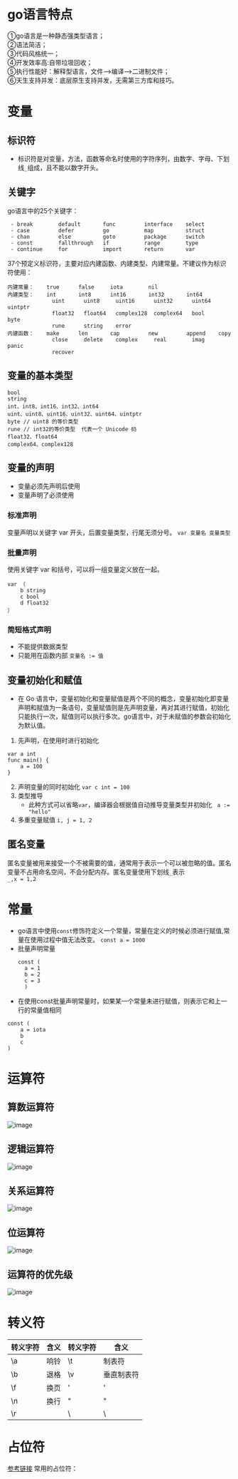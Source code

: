 # go语言特点
①go语言是一种静态强类型语言；   
②语法简洁；  
③代码风格统一；  
④开发效率高:自带垃圾回收；  
⑤执行性能好：解释型语言，文件-->编译-->二进制文件；  
⑥天生支持并发：底层原生支持并发，无需第三方库和技巧。  
# 变量

## 标识符

 - 标识符是对变量，方法，函数等命名时使用的字符序列，由数字、字母、下划线`_`组成，且不能以数字开头。
## 关键字    
go语言中的25个关键字： 


	 - break        default       func         interface    select
	 - case         defer         go           map          struct
	 - chan         else          goto         package      switch
	 - const        fallthrough   if           range        type
	 - continue     for           import       return       var
37个预定义标识符，主要对应内建函数、内建类型、内建常量。不建议作为标识符使用：

	内建常量：    true      false     iota        nil
	内建类型：    int       int8      int16       int32       int64  
                  uint      uint8     uint16      uint32      uint64   uintptr
                  float32   float64   complex128  complex64   bool      byte   
				  rune      string    error
    内建函数：    make      len       cap         new         append    copy
	              close     delete    complex     real        imag      panic       
				  recover
## 变量的基本类型  

    bool
    string
    int、int8、int16、int32、int64
    uint、uint8、uint16、uint32、uint64、uintptr
    byte // uint8 的等价类型
    rune // int32的等价类型  代表一个 Unicode 码
    float32、float64
    complex64、complex128

## 变量的声明
* 变量必须先声明后使用 
* 变量声明了必须使用  

### 标准声明  
 变量声明以关键字 var 开头，后置变量类型，行尾无须分号。 
`var 变量名 变量类型`
### 批量声明  
使用关键字 var 和括号，可以将一组变量定义放在一起。   
```
var （
	b string
	c bool
	d float32
）
```
### 简短格式声明 
*  不能提供数据类型
*   只能用在函数内部
`变量名 := 值`
## 变量初始化和赋值
* 在 Go 语言中，变量初始化和变量赋值是两个不同的概念，变量初始化即变量声明和赋值为一条语句，变量赋值则是先声明变量，再对其进行赋值，初始化只能执行一次，赋值则可以执行多次。go语言中，对于未赋值的参数会初始化为默认值。
1. 先声明，在使用时进行初始化
```
var a int
func main() {
	a = 100
}
```
2. 声明变量的同时初始化 
`var c int = 100`
3. 类型推导
	* 此种方式可以省略`var`，编译器会根据值自动推导变量类型并初始化
 ` a := "hello"`
4. 多重变量赋值
 `i, j = 1, 2`
 ## 匿名变量
 匿名变量被用来接受一个不被需要的值，通常用于表示一个可以被忽略的值。匿名变量不占用命名空间，不会分配内存。匿名变量使用下划线`_`表示  
 `_,x = 1,2`
# 常量
* go语言中使用`const`修饰符定义一个常量，常量在定义的时候必须进行赋值,常量在使用过程中值无法改变。
`const a = 1000`
* 批量声明常量  
  ```
  const (
	a = 1
	b = 2
	c = 3
	)
  ```
 * 在使用const批量声明常量时，如果某一个常量未进行赋值，则表示它和上一行的常量值相同 
```
const (
	a = iota
	b
	c
)
```
# 运算符
## 算数运算符
![image](./images/1623168865323.png)
## 逻辑运算符
![image](./images/1623168809864.png)
## 关系运算符
![image](./images/1623168852139.png)
## 位运算符
![image
](./images/1623168662589.png)
## 运算符的优先级
![image](./images/1623168921037.png)
# 转义符

| 转义字符 | 含义 | 转义字符 | 含义       |
| -------- | ---- | -------- | ---------- |
| \a       | 响铃 | \t       | 制表符     |
| \b       | 退格 | \v       | 垂直制表符 |
| \f       | 换页 | \'       | '          |
| \n       | 换行 | \"       | "          |
| \r       |      | \\       | \          |

# 占位符
[参考链接](https://www.jianshu.com/p/66aaf908045e) 
常用的占位符：  
